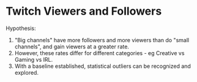 Twitch Viewers and Followers
============================

Hypothesis:

1. "Big channels" have more followers and more viewers than do "small channels", and gain viewers at a greater rate.
2. However, these rates differ for different categories - eg Creative vs Gaming vs IRL.
3. With a baseline established, statistical outliers can be recognized and explored.
